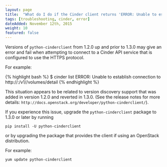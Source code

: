 ```yaml
---
layout: page
title:  "What do I do if the Cinder client returns 'ERROR: Unable to establish connection' message and fails to connect?"
tags: [troubleshooting, cinder, error]
dateAdded: November 12th, 2015
weight: 10
featured: false
---
```


Versions of `python-cinderclient` from 1.2.0 up and prior to 1.3.0 may give an error and fail when attempting to connect to a Cinder API service that is configured to use the HTTPS protocol.

For example:

{% highlight bash %}
$ cinder list
ERROR: Unable to establish connection to http://<cinderURL>:<cinderPort>/v1/<tenantID>/volumes/detail
{% endhighlight %}

This situation appears to be related to version discovery support that was added in version 1.2.0 and reverted in 1.3.0.
(See the release notes for more details: `http://docs.openstack.org/developer/python-cinderclient/`).

If you experience this issue, upgrade the `python-cinderclient` package to 1.3.0 or later by running

`pip install -U python-cinderclient`

or by upgrading the package that provides the client if using an OpenStack distribution.

For example:

`yum update python-cinderclient`
